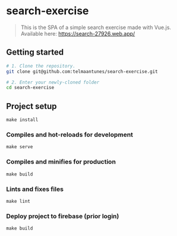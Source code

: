# search-exercise

> This is the SPA of a simple search exercise made with Vue.js.
Available here: https://search-27926.web.app/

## Getting started

```sh
# 1. Clone the repository.
git clone git@github.com:telmaantunes/search-exercise.git

# 2. Enter your newly-cloned folder
cd search-exercise
```

## Project setup
```
make install
```

### Compiles and hot-reloads for development
```
make serve
```

### Compiles and minifies for production
```
make build
```

### Lints and fixes files
```
make lint
```

### Deploy project to firebase (prior login)
```
make build
```
